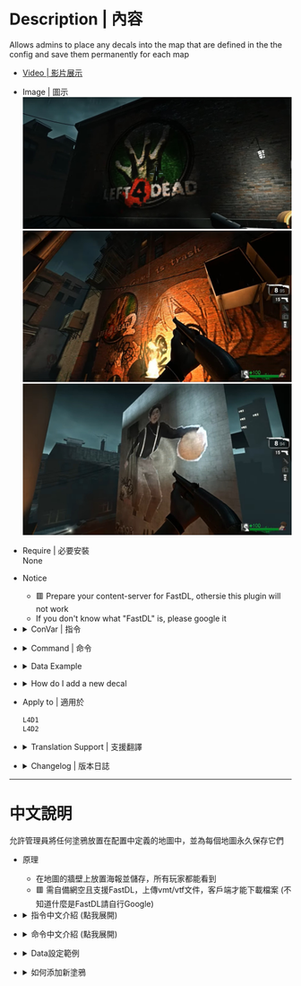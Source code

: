 # Description | 內容
Allows admins to place any decals into the map that are defined in the the config and save them permanently for each map

* [Video | 影片展示](https://youtu.be/VGWEMl-6IgQ)

* Image | 圖示
	<br/>![map-decals_1](image/map-decals_1.jpg)
	<br/>![map-decals_2](image/map-decals_2.jpg)
	<br/>![map-decals_3](image/map-decals_3.jpg)

* Require | 必要安裝
<br/>None

* Notice
	* 🟥 Prepare your content-server for FastDL, othersie this plugin will not work
	* If you don't know what "FastDL" is, please google it

* <details><summary>ConVar | 指令</summary>

    * cfg/sourcemod/map-decals.cfg
	```php
	// How far away from the Decals position it will be traced to and check distance to prevent painting a Decal over another
	md_decal_dista "50.0"

	// Turns on/off printing out of decal positions
	md_decal_printpos "1"

	// Path to the spray sound used by map-decals plugin
	md_decal_spraysound "player/sprayer.wav"

	// what kind of way to download decals? [0 - all at once, 1 - depend on Map specific configs]
	md_download_style "1"
	```
</details>

* <details><summary>Command | 命令</summary>
    
	* **Paints a decal on the wall you are currently aiming at (Adm required: Custom3)**
	```php
	sm_paintdecal <decalname | decal_id>
	```

	* **Currently not implemented, change map to reload the decals from the config file. (Adm required: Root)**
	```php
	sm_removedecal <aim | all | id | name | last>
	```

	* **Saves the decal position to the map specific config file. (Adm required: Root)**
	```php
	sm_savedecal <aim | all | id | name | last>
	```

	* **Lists decals (Adm required: Custom3)**
	```php
	sm_listdecal <aim | all | id | last | map | name | saved>
	```

	* **Shows current aim position (Adm required: Custom3)**
	```php
	sm_aimpos
	```

	* **Map Decals Menu for Admins (Adm required: Custom3)**
	```php
	sm_decalmenu
	```
</details>

* <details><summary>Data Example</summary>

	* configs\map-decals\decal.cfg
	```php
	"Decals"
	{
		"decalname" //<-Name whatever you want
		{
			"path"	"decals/TS_SERVER/TS_base" //<--decal file path, relative to the /materials/ folder
		}
	}	
	```
</details>

* <details><summary>How do I add a new decal</summary>

	1. Preparation of vmt/vtf files
		* Tool - [VTFEdit](https://nemstools.github.io/pages/VTFLib-Download.html)
		* Valve Developer Community - [Decals](http://developer.valvesoftware.com/wiki/Decals)
		* file names
			* Ensure no file has space or special characters like "long dash" (–) or so.
		* file size
			* Next, it is recommended every file will not be > 5 MB. in size (to improve download speed).
			* To decrease the size, Compress .vtf to .vtf.bz2 [file archiver 7-Zip Portable](https://portableapps.com/apps/utilities/7-zip_portable)

	2. Preparation the list
		* Download all files(addons and materials).
		* Put them in your game folder
    		* If L4D1, ```Left 4 Dead Dedicated Server\left4dead```
    		* If L4D2, ```Left 4 Dead 2 Dedicated Server\left4dead2```
		* Copy YOUR vtf files to the materials/decals/TS_SERVER directory, at least they should be in materials, otherwise it won't work. Edit your .vmt file with a text editor if neccesary, to change the path to the .vmt file.
		* Add the path of the decal to the main config file "addons\sourcemod\configs\map-decals\decal.cfg". The path has to be put relative to the materials folder, and without the file extension.
		* Prepare your content-server for FastDL, if you don't know what "FastDL" is, please google it

	3. Setup server to work with downloadable content
		* ConVars in your cfg/server.cfg should be:
			* If you are L4D1
			```php
			sm_cvar sv_allowdownload "1"
			sm_cvar sv_downloadurl "http://your-content-server.com/game/left4dead/"
			```
			* If you are L4D2
			```php
			sm_cvar sv_allowdownload "1"
			sm_cvar sv_downloadurl "http://your-content-server.com/game/left4dead2"	
			```

	4. Uploading files to server.
		* Upload "materials" folder to content-server
			* If you are L4D1, ```your-content-server.com/game/left4dead/materials/decals/TS_SERVER/materials/``` 
			* If you are L4D2, ```your-content-server.com/game/left4dead2/materials/decals/TS_SERVER/materials/```
		* Upload "materials" folder to your game server.
    		* If you are L4D1, ```Left 4 Dead Dedicated Server\left4dead\materials\```
    		* If you are L4D2, ```Left 4 Dead 2 Dedicated Server\left4dead2\materials\```
		* Upload "materials" folder to your client's game folder (for test).
    		* If you are L4D1, ```left 4 dead\left4dead\materials\```
    		* If you are L4D2, ```Left 4 Dead 2\left4dead2\materials\```

	5. Start the server and test
		* Launch your game, Options-> Multiplayer -> CUSTOM SERVER CONTENT -> Allow All
		<br/>![map-decals_0](image/map-decals_0.jpg)
		* Connect to server.
		* Aim at a wall and use !paintdecal <decalname> the name you just type in decal.cfg
		* say !savedecal to save a Decal to the config whilst aiming at it, "!savedecal all" saves all Decals (on current Map), "!savedecal [id]" saves a Decal by id, "!savedecal [last]" saves last painted Decal, "!savedecal [name]" saves all Decals by decalname (on current Map)
		* The decals will be saved to configs\map-decals\maps\XXXXXX.cfg (XXXXXX is map name)
		* Restart map to see if the Decal is already on the wall
</details>

* Apply to | 適用於
	```
	L4D1
	L4D2
	```

* <details><summary>Translation Support | 支援翻譯</summary>

	```
	English
	繁體中文
	简体中文
	Russian
	German
	```
</details>

* <details><summary>Changelog | 版本日誌</summary>

    * 1.4 (2022-07-28)
	    * add new convar.
	    * player only downloads decals depending on Map specific configs
	    * fix translation error
	    * fix file error
    * v1.1
	    * [original plugin by berni](https://forums.alliedmods.net/showthread.php?t=69502)
</details>

- - - -
# 中文說明
允許管理員將任何塗鴉放置在配置中定義的地圖中，並為每個地圖永久保存它們

* 原理
    * 在地圖的牆壁上放置海報並儲存，所有玩家都能看到
	* 🟥 需自備網空且支援FastDL，上傳vmt/vtf文件，客戶端才能下載檔案 (不知道什麼是FastDL請自行Google)

* <details><summary>指令中文介紹 (點我展開)</summary>

	* cfg/sourcemod/map-decals.cfg
		```php
		// 塗鴉位置能被追蹤多遠，並檢查距離以防止在另一個塗鴉上繪製一個塗鴉
		md_decal_dista "50.0"

		// 打印塗鴉位置
		md_decal_printpos "1"

		// map-decals 當使用塗鴉時的聲音來源路徑
		md_decal_spraysound "player/sprayer.wav"

		// 什麼樣的方式來下載塗鴉？[0 - 一次全部，1 - 取決於地圖特定的配置]
		md_download_style "1"
		```
</details>

* <details><summary>命令中文介紹 (點我展開)</summary>

	* **在您當前瞄準的牆上繪製塗鴉需要管理員權限 (權限：Custom3)**
		```php
		sm_paintdecal <decalname | decal_id>
		```

	* **目前尚不完整，更換地圖以從配置文件重新加載塗鴉。 (Adm required: Root)**
	```php
	sm_removedecal <aim | all | id | name | last>
	```

	* **將塗鴉位置保存到地圖特定的配置文件中。 (Adm required: Root)**
	```php
	sm_savedecal <aim | all | id | name | last>
	```

	* **列出塗鴉位置 (Adm required: Custom3)**
	```php
	sm_listdecal <aim | all | id | last | map | name | saved>
	```

	* **顯示當前位置 (Adm required: Custom3)**
	```php
	sm_aimpos
	```

	* **管理員的地圖塗鴉菜單 (Adm required: Custom3)**
	```php
	sm_decalmenu
	```
</details>

* <details><summary>Data設定範例</summary>

	* configs\map-decals\decal.cfg
	```php
	"Decals"
	{
		"decalname" //<-為這個塗鴉命名，可隨便取，不要中文
		{
			"path"	"decals/TS_SERVER/TS_base" //<-圖片路徑，路徑必須相對於"materials"資料夾，不需要寫上副檔名，不要中文
		}
	}	
	```
</details>

* <details><summary>如何添加新塗鴉</summary>

	1. 準備vmt/vtf文件
		* 工具 - [VTFEdit](https://nemstools.github.io/pages/VTFLib-Download.html)
		* Valve 開發者社區 - [塗鴉](http://developer.valvesoftware.com/wiki/Decals)
		* 文件名
			* 確保沒有文件有空格或特殊字符，如"長破折號"(–) 等。
			* 不能有中文
			
		* 文件大小
			* 接下來，建議每個文件不要> 5 MB。大小（以提高下載速度）。
			* 要減小大小，將 .vtf 壓縮為 .vtf.bz2 [文件歸檔程序 7-Zip Portable](https://portableapps.com/apps/utilities/7-zip_portable)
		
	2. 準備清單
		* 下載所有文件（插件和材料）。
		* 將它們放在遊戲伺服器資料夾中
    		* 如果你是 L4D1，```Left 4 Dead Dedicated Server\left4dead```
    		* 如果你是 L4D2，```Left 4 Dead 2 Dedicated Server\left4dead2```
		* 將你的vtf文件複製到materials/decals/TS_SERVER目錄下，至少應該在materials裡面，否則不行。如果需要，請使用文本編輯器編輯 .vmt 文件，以更改 .vmt 文件的路徑。
		* 將塗鴉的路徑添加到主配置文件"addons\sourcemod\configs\map-decals\decal.cfg"。路徑必須相對於materials資料夾，不需要寫上副檔名。
		* 準備你的網空並可以支援FastDL, 不知道什麼是FastDL請自行Google
		
	3. 設置伺服器以處理可下載的內容
		* 寫入以下內容到cfg/server.cfg
			* 如果你是 L4D1
				```php
				sm_cvar sv_allowdownload "1"
				sm_cvar sv_downloadurl "http://your-content-server.com/game/left4dead/"
				```
			* 如果你是 L4D2
				```php
				sm_cvar sv_allowdownload "1"
				sm_cvar sv_downloadurl "http://your-content-server.com/game/left4dead2"	
				```
		
	4. 上傳文件到伺服器。
		* 將"materials"資料夾上傳到網空伺服器
			* 如果你是 L4D1，```your-content-server.com/game/left4dead/materials/```
			* 如果你是 L4D2，```your-content-server.com/game/left4dead2/materials/```
		* 將"materials"資料夾複製到您的遊戲伺服器資料夾。
    		* 如果你是 L4D1，```Left 4 Dead Dedicated Server\left4dead\materials\```
    		* 如果你是 L4D2，```Left 4 Dead 2 Dedicated Server\left4dead2\materials\```
		* 將"materials"資料夾上傳到您的遊戲資料夾（用於測試）。
    		* 如果你是 L4D1，```left 4 dead\left4dead\materials\```
    		* 如果你是 L4D2，```Left 4 Dead 2\left4dead2\materials\```

	5. 啟動伺服器並測試
		* 打開你的遊戲，選項->多人連線->自訂伺服器內容->全部允許
		<br/>![zho/map-decals_0](image/zho/map-decals_0.jpg)
		* 連線到伺服器
		* 瞄準牆壁並使用 !paintdecal <decalname> 打上你剛才在decal.cfg文件裡取的命名
		* 現在您可以使用 !savedecal 將瞄準的現存塗鴉保存到配置中
		* 保存配置位於 configs\map-decals\maps\XXXXXX.cfg (XXXXXX 是地圖名)
		* 重啟地圖，查看塗鴉是否已經在牆壁上
</details>